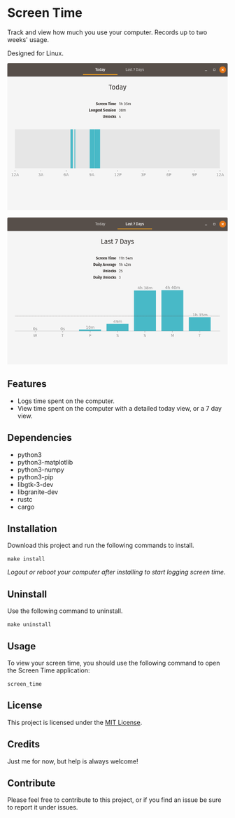 # Screen Time
Track and view how much you use your computer. Records up to two weeks' usage.

Designed for Linux.

![Screen Time - Today](screenshots/today%20-%201.1.png)


![Screen Time - 7 Days](screenshots/7%20days%20-%201.1.png)

## Features
* Logs time spent on the computer.
* View time spent on the computer with a detailed today view, or a 7 day view.

## Dependencies
* python3
* python3-matplotlib
* python3-numpy
* python3-pip
* libgtk-3-dev
* libgranite-dev
* rustc
* cargo

## Installation
Download this project and run the following commands to install.

```shell
make install
```

*Logout or reboot your computer after installing to start logging screen time.*

## Uninstall
Use the following command to uninstall.

```
make uninstall
```

## Usage
To view your screen time, you should use the following command to open the Screen Time application:

```shell
screen_time
```

## License
This project is licensed under the [MIT License](LICENSE).

## Credits
Just me for now, but help is always welcome!

## Contribute
Please feel free to contribute to this project, or if you find an issue be sure to report it under issues.
